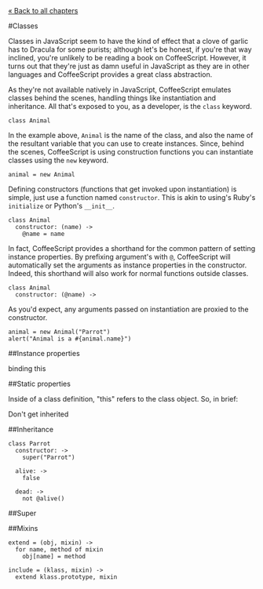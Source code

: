 <div class="back"><a href="index.html">&laquo; Back to all chapters</a></div>

#Classes

Classes in JavaScript seem to have the kind of effect that a clove of garlic has to Dracula for some purists; although let's be honest, if you're that way inclined, you're unlikely to be reading a book on CoffeeScript. However, it turns out that they're just as damn useful in JavaScript as they are in other languages and CoffeeScript provides a great class abstraction. 

As they're not available natively in JavaScript, CoffeeScript emulates classes behind the scenes, handling things like instantiation and inheritance. All that's exposed to you, as a developer, is the `class` keyword.

    class Animal
    
In the example above, `Animal` is the name of the class, and also the name of the resultant variable that you can use to create instances. Since, behind the scenes, CoffeeScript is using construction functions you can instantiate classes using the `new` keyword.

    animal = new Animal

Defining constructors (functions that get invoked upon instantiation) is simple, just use a function named `constructor`. This is akin to using's Ruby's `initialize` or Python's `__init__`.

    class Animal
      constructor: (name) ->
        @name = name

In fact, CoffeeScript provides a shorthand for the common pattern of setting instance properties. By prefixing argument's with `@`, CoffeeScript will automatically set the arguments as instance properties in the constructor. Indeed, this shorthand will also work for normal functions outside classes.

    class Animal
      constructor: (@name) ->

As you'd expect, any arguments passed on instantiation are proxied to the constructor.

    animal = new Animal("Parrot")
    alert("Animal is a #{animal.name}")

##Instance properties

binding this

##Static properties

Inside of a class definition, "this" refers to the class object. So, in brief:

Don't get inherited

##Inheritance

    class Parrot
      constructor: ->
        super("Parrot")
        
      alive: ->
        false
      
      dead: ->
        not @alive()
      
  
##Super

##Mixins

    extend = (obj, mixin) ->
      for name, method of mixin
        obj[name] = method

    include = (klass, mixin) ->
      extend klass.prototype, mixin